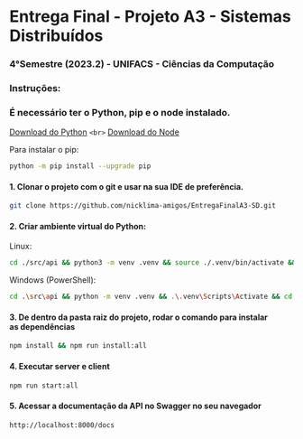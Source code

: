 <h1>Entrega Final - Projeto A3 - Sistemas Distribuídos</h1>

<h3>4°Semestre (2023.2) - UNIFACS - Ciências da Computação</h3>

<h3>Instruções:</h3>

<h3>É necessário ter o Python, pip e o node instalado.</h3>

[Download do Python](https://www.python.org/downloads/)
`<br>`
[Download do Node](https://nodejs.org/en)

Para instalar o pip:

```bash
python -m pip install --upgrade pip
```

<h4>1. Clonar o projeto com o git e usar na sua IDE de preferência.</h4>

```bash
git clone https://github.com/nicklima-amigos/EntregaFinalA3-SD.git
```

<h4>2. Criar ambiente virtual do Python:</h4>

Linux:

```bash
cd ./src/api && python3 -m venv .venv && source ./.venv/bin/activate && cd ../../
```

Windows (PowerShell):

```bash
cd .\src\api && python -m venv .venv && .\.venv\Scripts\Activate && cd ..\..\
```

<h4>3. De dentro da pasta raiz do projeto, rodar o comando para instalar as dependências </h4>

```bash
npm install && npm run install:all
```

<h4>4. Executar server e client </h4>

```bash
npm run start:all
```

<h4>5. Acessar a documentação da API no Swagger no seu navegador</h4>

```bash
http://localhost:8000/docs
```
